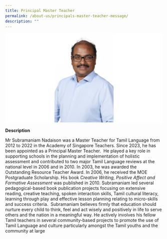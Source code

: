 ```yaml
---
title: Principal Master Teacher
permalink: /about-us/principals-master-teacher-message/
description: ""
---
```



![](/images/pmtt-uptlc.jpg)

**Description**

Mr Subramaniam Nadaison was a Master Teacher for Tamil Language from 2012 to 2022 in the Academy of Singapore Teachers. Since 2023, he has been appointed as a Principal Master Teacher.  He played a key role in supporting schools in the planning and implementation of holistic assessment and contributed to two major Tamil Language reviews at the national level in 2006 and in 2010. In 2003, he was awarded the Outstanding Resource Teacher Award. In 2006, he received the MOE Postgraduate Scholarship. His book _Creative Writing, Positive Affect and Formative Assessment_ was published in 2010. Subramaniam led several pedagogical-based book publication projects focusing on extensive reading, creative teaching, spoken interaction skills, Tamil cultural literacy, learning through play and effective lesson planning relating to micro-skills and success criteria.  Subramaniam believes firmly that education should nurture every child to think, feel and act wisely and positively in life to serve others and the nation in a meaningful way. He actively involves his fellow Tamil teachers in several community-based projects to promote the use of Tamil Language and culture particularly amongst the Tamil youths and the community at large
